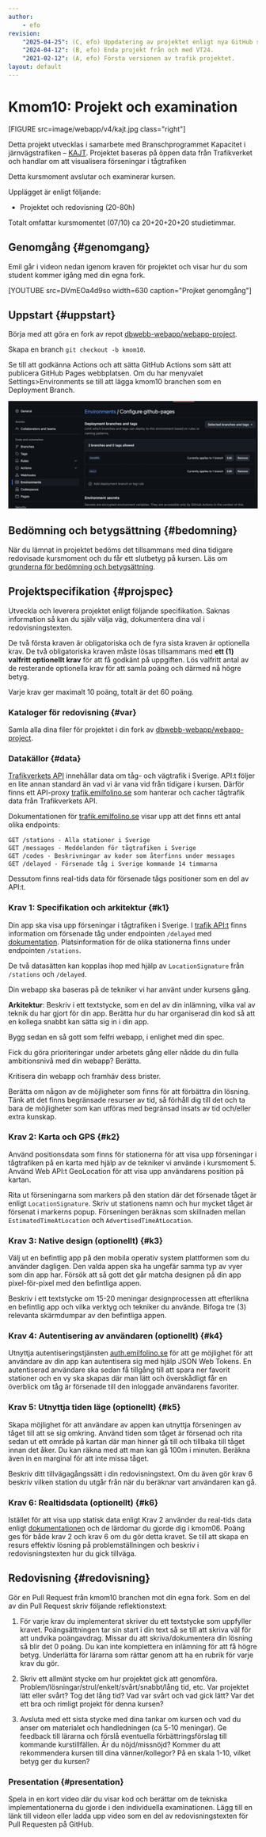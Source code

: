```yaml
---
author:
    - efo
revision:
    "2025-04-25": (C, efo) Uppdatering av projektet enligt nya GitHub strukturen.
    "2024-04-12": (B, efo) Enda projekt från och med VT24.
    "2021-02-12": (A, efo) Första versionen av trafik projektet.
layout: default
---
```


Kmom10: Projekt och examination
==================================

[FIGURE src=image/webapp/v4/kajt.jpg class="right"]

Detta projekt utvecklas i samarbete med Branschprogrammet Kapacitet i järnvägstrafiken – [KAJT](https://kajt.org/). Projektet baseras på öppen data från Trafikverket och handlar om att visualisera förseningar i tågtrafiken

Detta kursmoment avslutar och examinerar kursen.

Upplägget är enligt följande:

* Projektet och redovisning (20-80h)

Totalt omfattar kursmomentet (07/10) ca 20+20+20+20 studietimmar.



Genomgång {#genomgang}
--------------------------------------------------------------------

Emil går i videon nedan igenom kraven för projektet och visar hur du som student kommer igång med din egna fork.

[YOUTUBE src=DVmEOa4d9so width=630 caption="Projket genomgång"]



Uppstart {#uppstart}
--------------------------------------------------------------------

Börja med att göra en fork av repot [dbwebb-webapp/webapp-project](https://github.com/dbwebb-webapp/webapp-project).

Skapa en branch `git checkout -b kmom10`.

Se till att godkänna Actions och att sätta GitHub Actions som sätt att publicera GitHub Pages webbplatsen. Om du har menyvalet Settings>Environments se till att lägga kmom10 branchen som en Deployment Branch.

<img src="/img/environments.png" alt="Add deployment branch in GitHub" />



Bedömning och betygsättning {#bedomning}
--------------------------------------------------------------------

När du lämnat in projektet bedöms det tillsammans med dina tidigare redovisade kursmoment och du får ett slutbetyg på kursen. Läs om [grunderna för bedömning och betygsättning](kurser/bedomning-och-betygsattning).



Projektspecifikation {#projspec}
--------------------------------------------------------------------

Utveckla och leverera projektet enligt följande specifikation. Saknas information så kan du själv välja väg, dokumentera dina val i redovisningstexten.

De två första kraven är obligatoriska och de fyra sista kraven är optionella krav. De två obligatoriska kraven måste lösas tillsammans med **ett (1) valfritt optionellt krav** för att få godkänt på uppgiften. Lös valfritt antal av de resterande optionella krav för att samla poäng och därmed nå högre betyg.

Varje krav ger maximalt 10 poäng, totalt är det 60 poäng.



### Kataloger för redovisning {#var}

Samla alla dina filer för projektet i din fork av [dbwebb-webapp/webapp-project](https://github.com/dbwebb-webapp/webapp-project).



### Datakällor {#data}

[Trafikverkets API](https://api.trafikinfo.trafikverket.se/) innehållar data om tåg- och vägtrafik i Sverige. API:t följer en lite annan standard än vad vi är vana vid från tidigare i kursen. Därför finns ett API-proxy [trafik.emilfolino.se](https://trafik.emilfolino.se/) som hanterar och cacher tågtrafik data från Trafikverkets API.

Dokumentationen för [trafik.emilfolino.se](https://trafik.emilfolino.se/) visar upp att det finns ett antal olika endpoints:

```
GET /stations - Alla stationer i Sverige
GET /messages - Meddelanden för tågtrafiken i Sverige
GET /codes - Beskrivningar av koder som återfinns under messages
GET /delayed - Försenade tåg i Sverige kommande 14 timmarna
```

Dessutom finns real-tids data för försenade tågs positioner som en del av API:t.



### Krav 1: Specifikation och arkitektur {#k1}

Din app ska visa upp förseningar i tågtrafiken i Sverige. I [trafik API:t](https://trafik.emilfolino.se/) finns information om försenade tåg under endpointen `/delayed` med [dokumentation](https://trafik.emilfolino.se/#delayed). Platsinformation för de olika stationerna finns under endpointen `/stations`.

De två datasätten kan kopplas ihop med hjälp av `LocationSignature` från `/stations` och `/delayed`.

Din webapp ska baseras på de tekniker vi har använt under kursens gång.

__Arkitektur__: Beskriv i ett textstycke, som en del av din inlämning, vilka val av teknik du har gjort för din app. Berätta hur du har organiserad din kod så att en kollega snabbt kan sätta sig in i din app.

Bygg sedan en så gott som felfri webapp, i enlighet med din spec.

Fick du göra prioriteringar under arbetets gång eller nådde du din fulla ambitionsnivå med din webapp? Berätta.

Kritisera din webapp och framhäv dess brister.

Berätta om någon av de möjligheter som finns för att förbättra din lösning. Tänk att det finns begränsade resurser av tid, så förhåll dig till det och ta bara de möjligheter som kan utföras med begränsad insats av tid och/eller extra kunskap.



### Krav 2: Karta och GPS {#k2}

Använd positionsdata som finns för stationerna för att visa upp förseningar i tågtrafiken på en karta med hjälp av de tekniker vi använde i kursmoment 5. Använd Web API:t GeoLocation för att visa upp användarens position på kartan.

Rita ut förseningarna som markers på den station där det försenade tåget är enligt `LocationSignature`. Skriv ut stationens namn och hur mycket tåget är försenat i markerns popup. Förseningen beräknas som skillnaden mellan `EstimatedTimeAtLocation` och `AdvertisedTimeAtLocation`.



### Krav 3: Native design (optionellt) {#k3}

Välj ut en befintlig app på den mobila operativ system plattformen som du använder dagligen. Den valda appen ska ha ungefär samma typ av vyer som din app har. Försök att så gott det går matcha designen på din app pixel-för-pixel med den befintliga appen.

Beskriv i ett textstycke om 15-20 meningar designprocessen att efterlikna en befintlig app och vilka verktyg och tekniker du använde. Bifoga tre (3) relevanta skärmdumpar av den befintliga appen.



### Krav 4: Autentisering av användaren (optionellt) {#k4}

Utnyttja autentiseringstjänsten [auth.emilfolino.se](https://auth.emilfolino.se) för att ge möjlighet för att användare av din app kan autentisera sig med hjälp JSON Web Tokens. En autentiserad användare ska sedan få tillgång till att spara ner favorit stationer och en vy ska skapas där man lätt och överskådligt får en överblick om tåg är försenade till den inloggade användarens favoriter.



### Krav 5: Utnyttja tiden läge (optionellt) {#k5}

Skapa möjlighet för att användare av appen kan utnyttja förseningen av tåget till att se sig omkring. Använd tiden som tåget är försenad och rita sedan ut ett område på kartan där man hinner gå till och tillbaka till tåget innan det åker. Du kan räkna med att man kan gå 100m i minuten. Beräkna även in en marginal för att inte missa tåget.

Beskriv ditt tillvägagångssätt i din redovisningstext. Om du även gör krav 6 beskriv vilken station du utgår från när du beräknar vart användaren kan gå.



### Krav 6: Realtidsdata (optionellt) {#k6}

Istället för att visa upp statisk data enligt Krav 2 använder du real-tids data enligt [dokumentationen](https://trafik.emilfolino.se/#live) och de lärdomar du gjorde dig i kmom06. Poäng ges för både krav 2 och krav 6 om du gör detta kravet. Se till att skapa en resurs effektiv lösning på problemställningen och beskriv i redovisningstexten hur du gick tillväga.




Redovisning {#redovisning}
--------------------------------------------------------------------

Gör en Pull Request från kmom10 branchen mot din egna fork. Som en del av din Pull Request skriv följande reflektionstext:

1. För varje krav du implementerat skriver du ett textstycke som uppfyller kravet. Poängsättningen tar sin start i din text så se till att skriva väl för att undvika poängavdrag. Missar du att skriva/dokumentera din lösning så blir det 0 poäng. Du kan inte komplettera en inlämning för att få högre betyg. Underlätta för lärarna som rättar genom att ha en rubrik för varje krav du gör.

2. Skriv ett allmänt stycke om hur projektet gick att genomföra. Problem/lösningar/strul/enkelt/svårt/snabbt/lång tid, etc. Var projektet lätt eller svårt? Tog det lång tid? Vad var svårt och vad gick lätt? Var det ett bra och rimligt projekt för denna kursen?

3. Avsluta med ett sista stycke med dina tankar om kursen och vad du anser om materialet och handledningen (ca 5-10 meningar). Ge feedback till lärarna och förslå eventuella förbättringsförslag till kommande kurstillfällen. Är du nöjd/missnöjd? Kommer du att rekommendera kursen till dina vänner/kollegor? På en skala 1-10, vilket betyg ger du kursen?



### Presentation {#presentation}

Spela in en kort video där du visar kod och berättar om de tekniska implementationerna du gjorde i den individuella examinationen. Lägg till en länk till videon eller ladda upp video som en del av redovisningstexten för Pull Requesten på GitHub.
